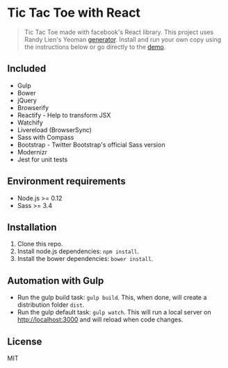 # Tic Tac Toe with React


> Tic Tac Toe made with facebook's React library. This project uses Randy Lien's Yeoman [generator](https://github.com/randylien/generator-react-gulp-browserify). Install and run your own copy using the instructions below or go directly to the [demo](https://ksiabani.github.io/tic-tac-toe-react).


## Included

* Gulp
* Bower
* jQuery
* Browserify
* Reactify - Help to transform JSX
* Watchify
* Livereload (BrowserSync)
* Sass with Compass
* Bootstrap - Twitter Bootstrap's official Sass version
* Modernizr
* Jest for unit tests

## Environment requirements

* Node.js >= 0.12
* Sass >= 3.4 


## Installation
1. Clone this repo.
2. Install node.js dependencies: `npm install`.
3. Install the bower dependencies: `bower install`.


## Automation with Gulp
* Run the gulp build task: `gulp build`. This, when done, will create a distribution folder `dist`.
* Run the gulp default task: `gulp watch`. This will run a local server on [http://localhost:3000](http://localhost:8888) and will reload when code changes.



## License

MIT
